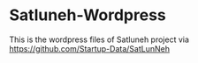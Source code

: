# Satluneh-Wordpress
This is the wordpress files of Satluneh project via https://github.com/Startup-Data/SatLunNeh
